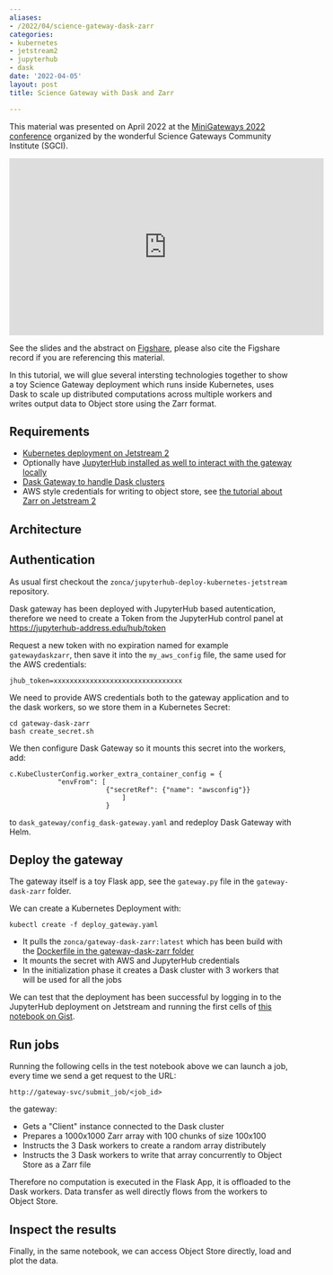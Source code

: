 ```yaml
---
aliases:
- /2022/04/science-gateway-dask-zarr
categories:
- kubernetes
- jetstream2
- jupyterhub
- dask
date: '2022-04-05'
layout: post
title: Science Gateway with Dask and Zarr

---
```


This material was presented on April 2022 at the [MiniGateways 2022 conference](https://sciencegateways.org/minigateways2022) organized by the wonderful Science Gateways Community Institute (SGCI).

<iframe width="560" height="315" src="https://www.youtube-nocookie.com/embed/6S1_T3se828" title="YouTube video player" frameborder="0" allow="accelerometer; autoplay; clipboard-write; encrypted-media; gyroscope; picture-in-picture" allowfullscreen></iframe>

See the slides and the abstract on [Figshare](https://doi.org/10.6084/m9.figshare.19674516.v1), please also cite the Figshare record if you are referencing this material.

In this tutorial, we will glue several intersting technologies together to show a toy Science Gateway deployment which runs inside Kubernetes, uses Dask to scale up distributed computations across multiple workers and writes output data to Object store using the Zarr format.

## Requirements

* [Kubernetes deployment on Jetstream 2](https://zonca.dev/2022/03/kubernetes-jetstream2-kubespray.html)
* Optionally have [JupyterHub installed as well to interact with the gateway locally](https://zonca.dev/2022/03/jetstream2-jupyterhub.html)
* [Dask Gateway to handle Dask clusters](https://zonca.dev/2022/04/dask-gateway-jupyterhub.html)
* AWS style credentials for writing to object store, see [the tutorial about Zarr on Jetstream 2](https://zonca.dev/2022/04/zarr-jetstream2.html)

## Architecture

## Authentication

As usual first checkout the `zonca/jupyterhub-deploy-kubernetes-jetstream` repository.

Dask gateway has been deployed with JupyterHub based autentication, therefore we need to create a Token from the JupyterHub control panel at <https://jupyterhub-address.edu/hub/token>

Request a new token with no expiration named for example `gatewaydaskzarr`, then save it into the `my_aws_config` file, the same used for the AWS credentials:

    jhub_token=xxxxxxxxxxxxxxxxxxxxxxxxxxxxxxxx

We need to provide AWS credentials both to the gateway application and to the dask workers, so we store them in a Kubernetes Secret:

    cd gateway-dask-zarr
    bash create_secret.sh

We then configure Dask Gateway so it mounts this secret into the workers, add:

    c.KubeClusterConfig.worker_extra_container_config = {
                "envFrom": [
                            {"secretRef": {"name": "awsconfig"}}
                                ]
                            }

to `dask_gateway/config_dask-gateway.yaml` and redeploy Dask Gateway with Helm.

## Deploy the gateway

The gateway itself is a toy Flask app, see the `gateway.py` file in the `gateway-dask-zarr` folder.

We can create a Kubernetes Deployment with:

    kubectl create -f deploy_gateway.yaml

* It pulls the `zonca/gateway-dask-zarr:latest` which has been build with the [Dockerfile in the gateway-dask-zarr folder](https://github.com/zonca/jupyterhub-deploy-kubernetes-jetstream/blob/master/gateway-dask-zarr/Dockerfile)
* It mounts the secret with AWS and JupyterHub credentials
* In the initialization phase it creates a Dask cluster with 3 workers that will be used for all the jobs

We can test that the deployment has been successful by logging in to the JupyterHub deployment on Jetstream and running the first cells of [this notebook on Gist](https://gist.github.com/9b65ecde689c30f765688c4bbbf93a62).

## Run jobs

Running the following cells in the test notebook above we can launch a job, every time we send a get request to the URL:

    http://gateway-svc/submit_job/<job_id>

the gateway:

 * Gets a "Client" instance connected to the Dask cluster
 * Prepares a 1000x1000 Zarr array with 100 chunks of size 100x100
 * Instructs the 3 Dask workers to create a random array distributely
 * Instructs the 3 Dask workers to write that array concurrently to Object Store as a Zarr file

Therefore no computation is executed in the Flask App, it is offloaded to the Dask workers. Data transfer as well directly flows from the workers to Object Store.

## Inspect the results

Finally, in the same notebook, we can access Object Store directly, load and plot the data.
